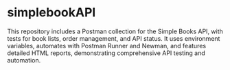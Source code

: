 # simplebookAPI
This repository includes a Postman collection for the Simple Books API, with tests for book lists, order management, and API status. It uses environment variables, automates with Postman Runner and Newman, and features detailed HTML reports, demonstrating comprehensive API testing and automation.
